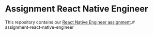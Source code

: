 # Assignment React Native Engineer

This repository contains our [React Native Engineer assignment](assignment.md).# assignment-react-native-engineer
